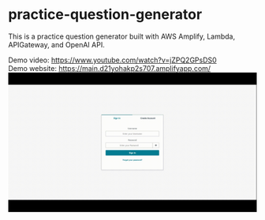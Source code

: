 # practice-question-generator

 This is a practice question generator built with AWS Amplify, Lambda, APIGateway, and OpenAI API.
 
 Demo video: https://www.youtube.com/watch?v=jZPQ2GPsDS0
 <br />
 Demo website: https://main.d21yohakp2s707.amplifyapp.com/
 <br />
 <img src="practice question generator.gif">
